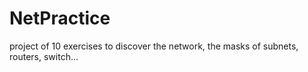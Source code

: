# NetPractice 
project of 10 exercises to  discover the network, the masks of subnets, routers, switch...

